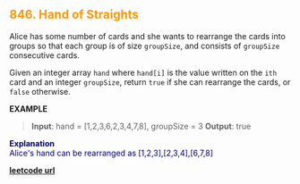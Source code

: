 <h2 style="color:#F90;">846. Hand of Straights</h2>

Alice has some number of cards and she wants to rearrange the cards into groups so that each group is of size `groupSize`, and consists of `groupSize` consecutive cards.

Given an integer array `hand` where `hand[i]` is the value written on the `ith` card and an integer `groupSize`, return `true` if she can rearrange the cards, or `false` otherwise.

**EXAMPLE**
>**Input**: hand = [1,2,3,6,2,3,4,7,8], groupSize = 3
**Output**: true
<p style="color:#007;">
<b>Explanation</b><br>
Alice's hand can be rearranged as [1,2,3],[2,3,4],[6,7,8]
</p>

**[leetcode url](https://leetcode.com/problems/hand-of-straights/description/)**